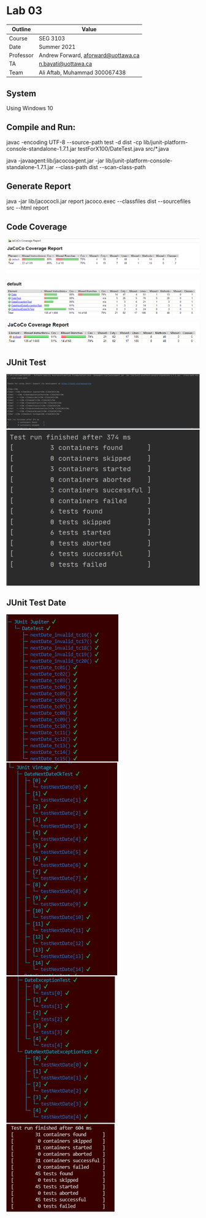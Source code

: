 # Lab 03

| Outline | Value |
| --- | --- |
| Course | SEG 3103 |
| Date | Summer 2021 |
| Professor | Andrew Forward, aforward@uottawa.ca |
| TA | n.bayati@uottawa.ca |
| Team | Ali Aftab, Muhammad 300067438 |


## System
Using Windows 10

## Compile and Run:
javac -encoding UTF-8 --source-path test -d dist -cp lib/junit-platform-console-standalone-1.7.1.jar testForX100/DateTest.java src/*.java

java -javaagent:lib/jacocoagent.jar -jar lib/junit-platform-console-standalone-1.7.1.jar --class-path dist --scan-class-path

## Generate Report
java -jar lib/jacococli.jar report jacoco.exec --classfiles dist --sourcefiles src --html report

## Code Coverage
![description](assets/jacoco-coverage-report.png)

![description2](assets/default1.png)

![description3](assets/report2.png)

## JUnit Test
![description4](assets/JUnit-Test1.png)
![description5](assets/JUnit-Test2.png)

## JUnit Test Date
![description6](assets/DateTest-JUnit.png)
![description7](assets/DateTest-JUnit2.png)
![description8](assets/DataException-JUnit3.png)
![description9](assets/DateTest-JUnit4.png)

